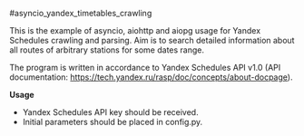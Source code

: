 #asyncio_yandex_timetables_crawling

This is the example of asyncio, aiohttp and aiopg usage for Yandex Schedules crawling and parsing. Aim is to search detailed information about all routes of arbitrary stations for some dates range.

The program is written in accordance to Yandex Schedules API v1.0 (API documentation: https://tech.yandex.ru/rasp/doc/concepts/about-docpage). 

**Usage**
* Yandex Schedules API key should be received.
* Initial parameters should be placed in config.py.